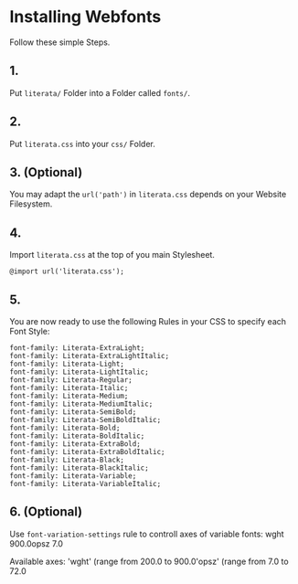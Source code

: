 # Installing Webfonts
Follow these simple Steps.

## 1.
Put `literata/` Folder into a Folder called `fonts/`.

## 2.
Put `literata.css` into your `css/` Folder.

## 3. (Optional)
You may adapt the `url('path')` in `literata.css` depends on your Website Filesystem.

## 4.
Import `literata.css` at the top of you main Stylesheet.

```
@import url('literata.css');
```

## 5.
You are now ready to use the following Rules in your CSS to specify each Font Style:
```
font-family: Literata-ExtraLight;
font-family: Literata-ExtraLightItalic;
font-family: Literata-Light;
font-family: Literata-LightItalic;
font-family: Literata-Regular;
font-family: Literata-Italic;
font-family: Literata-Medium;
font-family: Literata-MediumItalic;
font-family: Literata-SemiBold;
font-family: Literata-SemiBoldItalic;
font-family: Literata-Bold;
font-family: Literata-BoldItalic;
font-family: Literata-ExtraBold;
font-family: Literata-ExtraBoldItalic;
font-family: Literata-Black;
font-family: Literata-BlackItalic;
font-family: Literata-Variable;
font-family: Literata-VariableItalic;

```
## 6. (Optional)
Use `font-variation-settings` rule to controll axes of variable fonts:
wght 900.0opsz 7.0

Available axes:
'wght' (range from 200.0 to 900.0'opsz' (range from 7.0 to 72.0

